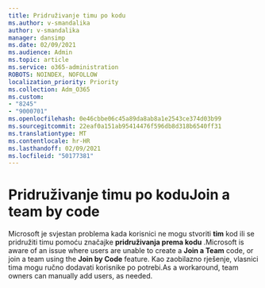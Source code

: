 ```yaml
---
title: Pridruživanje timu po kodu
ms.author: v-smandalika
author: v-smandalika
manager: dansimp
ms.date: 02/09/2021
ms.audience: Admin
ms.topic: article
ms.service: o365-administration
ROBOTS: NOINDEX, NOFOLLOW
localization_priority: Priority
ms.collection: Adm_O365
ms.custom:
- "8245"
- "9000701"
ms.openlocfilehash: 0e46cbbe06c45a89da8ab8a1e2543ce374d03b99
ms.sourcegitcommit: 22eaf0a151ab95414476f596db8d318b6540ff31
ms.translationtype: MT
ms.contentlocale: hr-HR
ms.lasthandoff: 02/09/2021
ms.locfileid: "50177381"
---
```

# <a name="join-a-team-by-code"></a><span data-ttu-id="ab3a6-102">Pridruživanje timu po kodu</span><span class="sxs-lookup"><span data-stu-id="ab3a6-102">Join a team by code</span></span>

<span data-ttu-id="ab3a6-103">Microsoft je svjestan problema kada korisnici ne mogu stvoriti **tim** kod ili se pridružiti timu pomoću značajke **pridruživanja prema kodu** .</span><span class="sxs-lookup"><span data-stu-id="ab3a6-103">Microsoft is aware of an issue where users are unable to create a **Join a Team** code, or join a team using the **Join by Code** feature.</span></span> <span data-ttu-id="ab3a6-104">Kao zaobilazno rješenje, vlasnici tima mogu ručno dodavati korisnike po potrebi.</span><span class="sxs-lookup"><span data-stu-id="ab3a6-104">As a workaround, team owners can manually add users, as needed.</span></span>